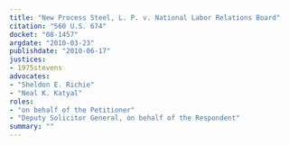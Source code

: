 ```yaml
---
title: "New Process Steel, L. P. v. National Labor Relations Board"
citation: "560 U.S. 674"
docket: "08-1457"
argdate: "2010-03-23"
publishdate: "2010-06-17"
justices:
- 1975stevens
advocates:
- "Sheldon E. Richie"
- "Neal K. Katyal"
roles:
- "on behalf of the Petitioner"
- "Deputy Solicitor General, on behalf of the Respondent"
summary: ""
---
```


